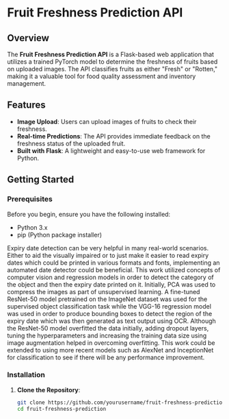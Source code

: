 # Fruit Freshness Prediction API

## Overview

The **Fruit Freshness Prediction API** is a Flask-based web application that utilizes a trained PyTorch model to determine the freshness of fruits based on uploaded images. The API classifies fruits as either "Fresh" or "Rotten," making it a valuable tool for food quality assessment and inventory management.

## Features

- **Image Upload**: Users can upload images of fruits to check their freshness.
- **Real-time Predictions**: The API provides immediate feedback on the freshness status of the uploaded fruit.
- **Built with Flask**: A lightweight and easy-to-use web framework for Python.

## Getting Started

### Prerequisites

Before you begin, ensure you have the following installed:

- Python 3.x
- pip (Python package installer)



Expiry date detection can be very helpful in many real-world scenarios. Either to aid the visually impaired or to just make it easier to read expiry dates which could be printed in various formats and fonts, implementing an automated date detector could be beneficial. This work utilized concepts of computer vision and regression models in order to detect the category of the object and then the expiry date printed on it. Initially, PCA was used to compress the images as part of unsupervised learning. A fine-tuned ResNet-50 model pretrained on the ImageNet dataset was used for the supervised object classification task while the VGG-16 regression model was used in order to produce bounding boxes to detect the region of the expiry date which was then generated as text output using OCR. Although the ResNet-50 model overfitted the data initially, adding dropout layers, tuning the hyperparameters and increasing the training data size using image augmentation helped in overcoming overfitting. This work could be extended to using more recent models such as AlexNet and InceptionNet for classification to see if there will be any performance improvement.

### Installation

1. **Clone the Repository**:
   ```bash
   git clone https://github.com/yourusername/fruit-freshness-prediction.git
   cd fruit-freshness-prediction
